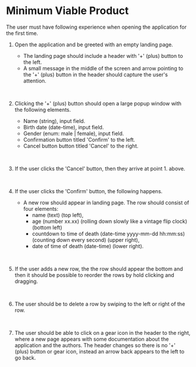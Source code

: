 # Minimum Viable Product

The user must have following experience when opening the application for the first time.

1. Open the application and be greeted with an empty landing page.
    
    * The landing page should include a header with '+' (plus) button to the left.
    * A small message in the middle of the screen and arrow pointing to the '+' (plus) button in the header should capture the user's attention. 

</br> 

2. Clicking the '+' (plus) button should open a large popup window with the following elements.

    * Name (string), input field.
    * Birth date (date-time), input field.
    * Gender (enum: male | female), input field.
    * Confirmation button titled 'Confirm' to the left.
    * Cancel button button titled 'Cancel' to the right.

</br>

3. If the user clicks the 'Cancel' button, then they arrive at point 1. above.

</br>

4. If the user clicks the 'Confirm' button, the following happens.

    * A new row should appear in landing page. The row should consist of four elements: 
        * name (text) (top left),
        * age (number xx.xx) (rolling down slowly like a vintage flip clock) (bottom left)
        * countdown to time of death (date-time yyyy-mm-dd hh:mm:ss) (counting down every second) (upper right), 
        * date of time of death (date-time) (lower right).

</br>

5. If the user adds a new row, the the row should appear the bottom and then it should be possible to reorder the rows by hold clicking and dragging.

</br>

6. The user should be to delete a row by swiping to the left or right of the row.

</br>

7. The user should be able to click on a gear icon in the header to the right, where a new page appears with some documentation about the application and the authors. The header changes so there is no '+' (plus) button or gear icon, instead an arrow back appears to the left to go back.